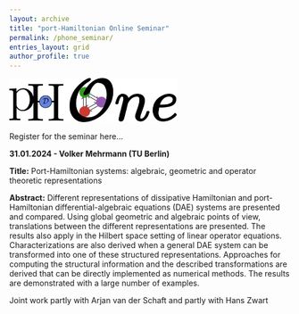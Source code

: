 ```yaml
---
layout: archive
title: "port-Hamiltonian Online Seminar"
permalink: /phone_seminar/
entries_layout: grid
author_profile: true
---
```


<img src="https://raw.githubusercontent.com/hage91/emsphs/master/assets/phone.png" alt="phone" width="300"/> 


Register for the seminar here...

  
**31.01.2024  - Volker Mehrmann (TU Berlin)**

**Title:**  Port-Hamiltonian systems: algebraic, geometric and operator theoretic representations

**Abstract:** Different representations of dissipative Hamiltonian and 
port-Hamiltonian differential-algebraic equations (DAE) systems are 
presented and compared. Using global geometric and algebraic points of 
view, translations between the different representations are 
presented. The results also apply in the Hilbert space setting of 
linear operator equations. Characterizations are also derived when a 
general DAE system can be transformed into one of these structured 
representations. Approaches for computing the structural information and 
the described transformations are derived that can be directly 
implemented as numerical methods. The results are demonstrated with a 
large number of examples.

Joint work partly with Arjan van der Schaft and partly with Hans Zwart

